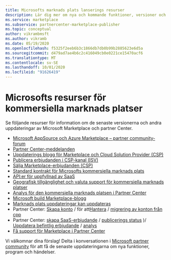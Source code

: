```yaml
---
title: Microsofts marknads plats lanserings resurser
description: Lär dig mer om nya och kommande funktioner, versioner och andra uppdateringar för den kommersiella Marketplace
ms.service: marketplace
ms.subservice: partnercenter-marketplace-publisher
ms.topic: conceptual
author: vikrambmsft
ms.author: vikramb
ms.date: 05/19/2020
ms.openlocfilehash: f5325f2eeb6b3c1866db7db0b99b2885623e6d5a
ms.sourcegitcommit: d479ad7ae4b6c2c416049cb0e0221ce15470acf6
ms.translationtype: MT
ms.contentlocale: sv-SE
ms.lasthandoff: 10/01/2020
ms.locfileid: "91626419"
---
```

# <a name="microsoft-commercial-marketplace-resources"></a>Microsofts resurser för kommersiella marknads platser

Se följande resurser för information om de senaste versionerna och andra uppdateringar av Microsoft Marketplace och partner Center.

* [Microsoft AppSource och Azure Marketplace – partner community-forum ](https://www.microsoftpartnercommunity.com/t5/Microsoft-AppSource-and-Azure/bd-p/2222)
* [Partner Center-meddelanden](/partner-center/announcements/)
* [Uppdaterings blogg för Marketplace och Cloud Solution Provider (CSP)](https://aka.ms/marketplacemarchupdateblog)
* [Publicera erbjudanden i CSP-kanal (ISV)](./cloud-solution-providers.md)
* [Sälja Marketplace-erbjudanden (CSP)](https://aka.ms/marketplaceincsp)
* [Standard kontrakt för Microsofts kommersiella marknads plats](./standard-contract.md)
* [API:er för uppfyllnad av SaaS](./partner-center-portal/pc-saas-fulfillment-apis.md)
* [Geografisk tillgänglighet och valuta support för kommersiella marknads platser](marketplace-geo-availability-currencies.md)
* [Analys för den kommersiella marknads platsen i Partner Center](partner-center-portal/analytics.md)
* [Microsoft build Marketplace-blogg](https://aka.ms/marketplacebuildblog)
* [Marknads plats uppdateringar kan uppdateras](https://azure.microsoft.com/blog/microsoft-commercial-marketplace-updates-may-2019/)
* Partner Center: [Skapa konto](partner-center-portal/create-account.md)  /  för att[Hantera](partner-center-portal/manage-account.md)  /  [migrering av konton från cpp](partner-center-portal/account-migration-from-cpp-to-pc.md)
* Partner Center: [skapa SaaS-erbjudande](partner-center-portal/create-new-saas-offer.md)  /  [publicerings status](partner-center-portal/publishing-status.md) )/ [Uppdatera befintlig erbjudande](partner-center-portal/update-existing-offer.md)  /  [analys](partner-center-portal/analytics.md)
* [Få support för Marketplace i Partner Center](partner-center-portal/support.md)

Vi välkomnar dina förslag! Delta i konversationen i [Microsoft partner community](https://www.microsoftpartnercommunity.com/) för att få de senaste uppdateringarna om nya funktioner, program och händelser.
